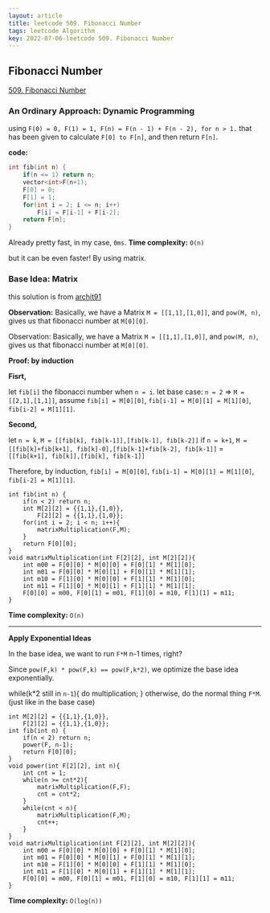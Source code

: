 ```yaml
---
layout: article
title: leetcode 509. Fibonacci Number
tags: leetcode Algorithm
key: 2022-07-06-leetcode 509. Fibonacci Number
---
```


## Fibonacci Number

[509. Fibonacci Number](https://leetcode.com/problems/fibonacci-number/)

### An Ordinary Approach: Dynamic Programming

using ```F(0) = 0, F(1) = 1, F(n) = F(n - 1) + F(n - 2), for n > 1.``` that has been given to calculate ```F[0] to F[n]```, and then return ```F[n]```.

**code:**

```cpp
int fib(int n) {
	if(n <= 1) return n;
	vector<int>F(n+1);
	F[0] = 0;
	F[1] = 1;
	for(int i = 2; i <= n; i++)
		F[i] = F[i-1] + F[i-2];
	return F[n];
}
```

Already pretty fast, in my case, ```0ms```.
**Time complexity:** ```O(n)```



but it can be even faster! By using matrix.

### Base Idea: Matrix

this solution is from [archit91](https://leetcode.com/archit91/)

**Observation:** Basically, we have a Matrix ```M = [[1,1],[1,0]]```, and ```pow(M, n)```, gives us that fibonacci number at ```M[0][0]```.

Observation: Basically, we have a Matrix ```M = [[1,1],[1,0]]```, and ```pow(M, n)```, gives us that fibonacci number at ```M[0][0]```.

**Proof: by induction**

**Fisrt,**

let ```fib[i]``` the fibonacci number when ```n = i```.
let base case: ```n = 2``` => ```M = [[2,1],[1,1]]```, 
assume ```fib[i] = M[0][0]```, ```fib[i-1] = M[0][1] = M[1][0]```, ```fib[i-2] = M[1][1]```.

**Second,**

let ```n = k```, ```M = [[fib[k], fib[k-1]],[fib[k-1], fib[k-2]]```
if ```n = k+1```, 
```M = [[fib[k]+fib[k+1], fib[k]-0],[fib[k-1]+fib[k-2], fib[k-1]]```
=```[[fib[k+1], fib[k]],[fib[k], fib[k-1]]```

Therefore, by induction, ```fib[i] = M[0][0]```, ```fib[i-1] = M[0][1] = M[1][0]```, ```fib[i-2] = M[1][1]```.

```
int fib(int n) {
	if(n < 2) return n;
	int M[2][2] = {{1,1},{1,0}},
		F[2][2] = {{1,1},{1,0}};
	for(int i = 2; i < n; i++){
		matrixMultiplication(F,M);
	}
	return F[0][0];
}
void matrixMultiplication(int F[2][2], int M[2][2]){
	int m00 = F[0][0] * M[0][0] + F[0][1] * M[1][0];
	int m01 = F[0][0] * M[0][1] + F[0][1] * M[1][1];
	int m10 = F[1][0] * M[0][0] + F[1][1] * M[1][0];
	int m11 = F[1][0] * M[0][1] + F[1][1] * M[1][1];
	F[0][0] = m00, F[0][1] = m01, F[1][0] = m10, F[1][1] = m11;
}
```

**Time complexity:** ```O(n)```

---

**Apply Exponential Ideas**

In the base idea, we want to run ```F*M``` n-1 times, right?

Since ```pow(F,k) * pow(F,k) == pow(F,k*2)```, we optimize the base idea exponentially.

while(k*2 still in ```n-1```){ do multiplication; }
otherwise, do the normal thing ```F*M```. (just like in the base case)

```
int M[2][2] = {{1,1},{1,0}},
	F[2][2] = {{1,1},{1,0}};
int fib(int n) {
	if(n < 2) return n;
	power(F, n-1);
	return F[0][0];
}
void power(int F[2][2], int n){
	int cnt = 1;
	while(n >= cnt*2){
		matrixMultiplication(F,F);
		cnt = cnt*2;
	}
	while(cnt < n){
		matrixMultiplication(F,M);
		cnt++;
	}
}
void matrixMultiplication(int F[2][2], int M[2][2]){
	int m00 = F[0][0] * M[0][0] + F[0][1] * M[1][0];
	int m01 = F[0][0] * M[0][1] + F[0][1] * M[1][1];
	int m10 = F[1][0] * M[0][0] + F[1][1] * M[1][0];
	int m11 = F[1][0] * M[0][1] + F[1][1] * M[1][1];
	F[0][0] = m00, F[0][1] = m01, F[1][0] = m10, F[1][1] = m11;
}
```

**Time complexity:** ```O(log(n))```
